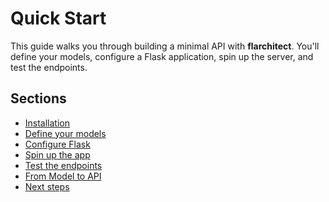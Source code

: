 # Quick Start

This guide walks you through building a minimal API with **flarchitect**. You'll define your models,
configure a Flask application, spin up the server, and test the endpoints.

## Sections

- [Installation](installation.md)
- [Define your models](define-your-models.md)
- [Configure Flask](configure-flask.md)
- [Spin up the app](spin-up-the-app.md)
- [Test the endpoints](test-the-endpoints.md)
- [From Model to API](from-model-to-api.md)
- [Next steps](next-steps.md)
